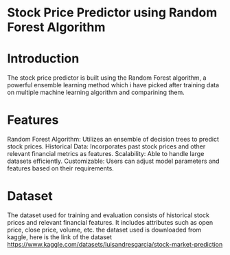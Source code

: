 # Stock Price Predictor using Random Forest Algorithm

# Introduction
The stock price predictor is built using the Random Forest algorithm, a powerful ensemble learning method which i have picked after training data on multiple machine learning algorithm and comparining them.

# Features
Random Forest Algorithm: Utilizes an ensemble of decision trees to predict stock prices.
Historical Data: Incorporates past stock prices and other relevant financial metrics as features.
Scalability: Able to handle large datasets efficiently.
Customizable: Users can adjust model parameters and features based on their requirements.

# Dataset
The dataset used for training and evaluation consists of historical stock prices and relevant financial features. It  includes attributes such as open price, close price, volume, etc.
the dataset used is downloaded from kaggle,  here is the link of the dataset
https://www.kaggle.com/datasets/luisandresgarcia/stock-market-prediction
